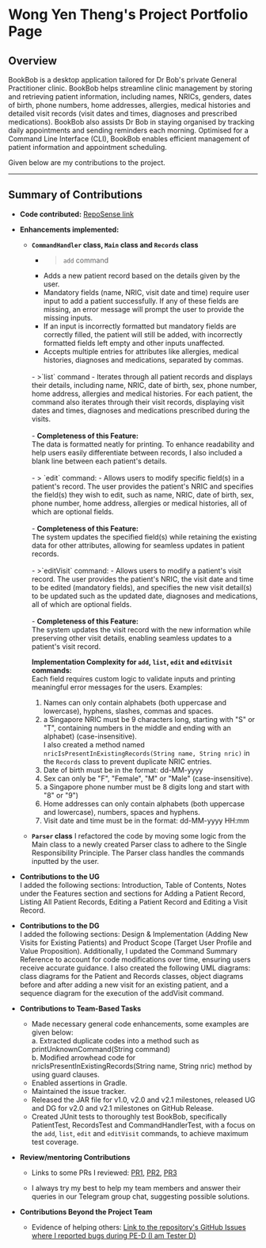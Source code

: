 # Wong Yen Theng's Project Portfolio Page

## Overview
BookBob is a desktop application tailored for Dr Bob's private General Practitioner clinic. BookBob helps
streamline clinic management by storing and retrieving patient information, including names, NRICs, genders, dates of
birth, phone numbers, home addresses, allergies, medical histories and detailed visit records (visit dates and times,
diagnoses and prescribed medications). BookBob also assists Dr Bob in staying organised by tracking daily appointments 
and sending reminders each morning. Optimised for a Command Line Interface (CLI), BookBob enables efficient management 
of patient information and appointment scheduling.

Given below are my contributions to the project.

---
## Summary of Contributions
- <b>Code contributed:</b> [RepoSense link](https://nus-cs2113-ay2425s1.github.io/tp-dashboard/?search=yentheng0110&breakdown=true&sort=groupTitle%20dsc&sortWithin=title&since=2024-09-20&timeframe=commit&mergegroup=&groupSelect=groupByRepos&checkedFileTypes=docs~functional-code~test-code~other)
- <b>Enhancements implemented:</b>
  - <b>`CommandHandler` class, `Main` class and `Records` class</b><br>
    - >`add` command
    - Adds a new patient record based on the details given by the user. 
    - Mandatory fields (name, NRIC, visit date and time) require user input to add a patient successfully. If any of 
    these fields are missing, an error message will prompt the user to provide the missing inputs. 
    - If an input is incorrectly formatted but mandatory fields are correctly filled, the patient will still be added, 
    with incorrectly formatted fields left empty and other inputs unaffected.
    - Accepts multiple entries for attributes like allergies, medical histories, diagnoses and medications, separated by
    commas.<br>
    <br>
    - >`list` command
    - Iterates through all patient records and displays their details, including name, NRIC, date of birth, sex, phone 
    number, home address, allergies and medical histories. For each patient, the command also iterates through their 
    visit records, displaying visit dates and times, diagnoses and medications prescribed during the visits.<br>
    <br>
    - <b>Completeness of this Feature:</b><br>
    The data is formatted neatly for printing. To enhance readability and help users easily differentiate between 
    records, I also included a blank line between each patient's details.<br>
    <br>
    - > `edit` command: 
    - Allows users to modify specific field(s) in a patient's record. The user provides the patient's NRIC and 
    specifies the field(s) they wish to edit, such as name, NRIC, date of birth, sex, phone number, home address, 
    allergies or medical histories, all of which are optional fields.<br>
     <br>
    - <b>Completeness of this Feature:</b><br>
    The system updates the specified field(s) while retaining the existing data for other attributes, allowing for 
    seamless updates in patient records.<br>
     <br>
    - >`editVisit` command: 
    - Allows users to modify a patient's visit record. The user provides the patient's NRIC, the visit date and time
    to be edited (mandatory fields), and specifies the new visit detail(s) to be updated such as the updated date, 
    diagnoses and medications, all of which are optional fields.<br>
    <br>
    - <b>Completeness of this Feature:</b><br>
    The system updates the visit record with the new information while preserving other visit details, enabling 
    seamless updates to a patient's visit record.

    <b>Implementation Complexity for `add`, `list`, `edit` and `editVisit` commands:</b><br>
    Each field requires custom logic to validate inputs and printing meaningful error messages for the users. Examples:<br>
    1. Names can only contain alphabets (both uppercase and lowercase), hyphens, slashes, commas and spaces.
    2. a Singapore NRIC must be 9 characters long, starting with "S" or "T", containing numbers in the middle and ending with an alphabet) (case-insensitive).<br>
       I also created a method named `nricIsPresentInExistingRecords(String name, String nric)` in the `Records` class to 
       prevent duplicate NRIC entries. 
    3. Date of birth must be in the format: dd-MM-yyyy 
    4. Sex can only be "F", "Female", "M" or "Male" (case-insensitive).
    5. a Singapore phone number must be 8 digits long and start with "8" or "9")
    6. Home addresses can only contain alphabets (both uppercase and lowercase), numbers, spaces and hyphens. 
    7. Visit date and time must be in the format: dd-MM-yyyy HH:mm
  
  - <b>`Parser` class</b>
I refactored the code by moving some logic from the Main class to a newly created Parser class to adhere to the Single
Responsibility Principle. The Parser class handles the commands inputted by the user.

- <b>Contributions to the UG</b><br>
I added the following sections: Introduction, Table of Contents, Notes under the Features section and sections for
Adding a Patient Record, Listing All Patient Records, Editing a Patient Record and Editing a Visit Record.

- <b>Contributions to the DG</b><br>
I added the following sections: Design & Implementation (Adding New Visits for Existing Patients) and Product Scope 
(Target User Profile and Value Proposition). Additionally, I updated the Command Summary Reference to account for code 
modifications over time, ensuring users receive accurate guidance. I also created the following UML diagrams: class 
diagrams for the Patient and Records classes, object diagrams before and after adding a new visit for an existing patient,
and a sequence diagram for the execution of the addVisit command.

- <b>Contributions to Team-Based Tasks</b>
   - Made necessary general code enhancements, some examples are given below:<br>
a. Extracted duplicate codes into a method such as printUnknownCommand(String command)<br>
b. Modified arrowhead code for nricIsPresentInExistingRecords(String name, String nric) method by using guard clauses.
   - Enabled assertions in Gradle. 
   - Maintained the issue tracker. 
   - Released the JAR file for v1.0, v2.0 and v2.1 milestones, released UG and DG for v2.0 and v2.1 milestones on GitHub Release.
   - Created JUnit tests to thoroughly test BookBob, specifically PatientTest, RecordsTest and CommandHandlerTest, with a 
focus on the `add`, `list`, `edit` and `editVisit` commands, to achieve maximum test coverage.<br>

- <b>Review/mentoring Contributions</b>
  - Links to some PRs I reviewed: [PR1](https://github.com/AY2425S1-CS2113-T10-2/tp/pull/138), 
  [PR2](https://github.com/AY2425S1-CS2113-T10-2/tp/pull/153),
  [PR3](https://github.com/AY2425S1-CS2113-T10-2/tp/pull/186)

  - I always try my best to help my team members and answer their queries in our Telegram group chat, suggesting possible 
  solutions. 

- <b>Contributions Beyond the Project Team</b>
  - Evidence of helping others: [Link to the repository's GitHub Issues where I reported bugs during PE-D (I am Tester D)](https://github.com/AY2425S1-CS2113-T11-4/tp/issues?q=is%3Aopen+is%3Aissue)
